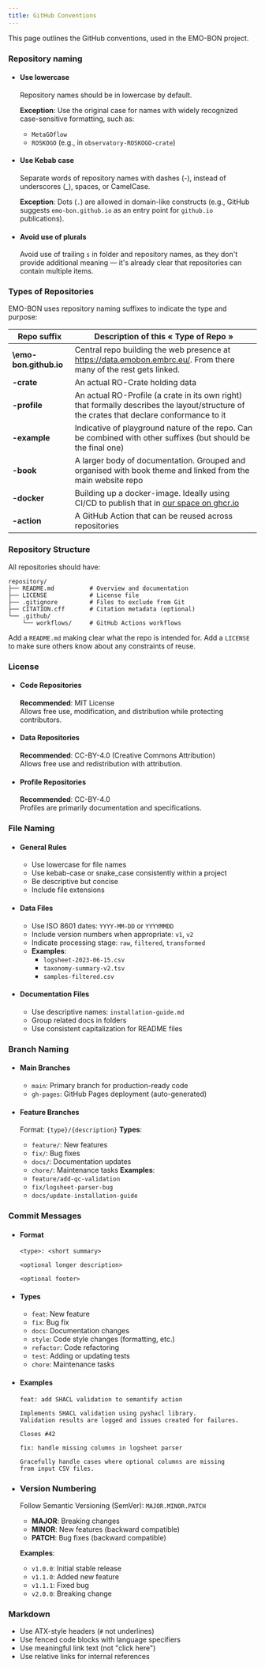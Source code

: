 ```yaml
---
title: GitHub Conventions
---
```


This page outlines the GitHub conventions, used in the EMO-BON project.

### Repository naming

- #### Use lowercase

  Repository names should be in lowercase by default.

  **Exception**: Use the original case for names with widely recognized case-sensitive formatting, such as:
  - `MetaGOflow`
  - `ROSKOGO` (e.g., in `observatory-ROSKOGO-crate`)

- #### Use Kebab case

  Separate words of repository names with dashes (-), instead of underscores (_), spaces, or CamelCase.

  **Exception**: Dots (`.`) are allowed in domain-like constructs (e.g., GitHub suggests `emo-bon.github.io` as an entry point for `github.io` publications).

- #### Avoid use of plurals

  Avoid use of trailing `s` in folder and repository names, as they don't provide additional meaning — it's already clear that repositories can contain multiple items.

### Types of Repositories

EMO-BON uses repository naming suffixes to indicate the type and purpose:

| Repo suffix            | Description of this « Type of Repo »    |
|------------------------|-----------------------------------------|
| **\emo-bon.github.io** | Central repo building the web presence at https://data.emobon.embrc.eu/. From there many of the rest gets linked. |
| **\-crate**            | An actual RO-Crate holding data |
| **\-profile**          | An actual RO-Profile (a crate in its own right) that formally describes the layout/structure of the crates that declare conformance to it |
| **\-example**          | Indicative of playground nature of the repo. Can be combined with other suffixes (but should be the final one) |
| **\-book**             | A larger body of documentation. Grouped and organised with book theme and linked from the main website repo |
| **\-docker**           | Building up a docker-image. Ideally using CI/CD to publish that in [our space on ghcr.io](https://github.com/orgs/emo-bon/packages) |
| **\-action**           | A GitHub Action that can be reused across repositories |

### Repository Structure

All repositories should have:

```
repository/
├── README.md          # Overview and documentation
├── LICENSE            # License file
├── .gitignore         # Files to exclude from Git
├── CITATION.cff       # Citation metadata (optional)
└── .github/
    └── workflows/     # GitHub Actions workflows
```

Add a `README.md` making clear what the repo is intended for. Add a `LICENSE` to make sure others know about any constraints of reuse.

### License

- #### Code Repositories
    **Recommended**: MIT License  
    Allows free use, modification, and distribution while protecting contributors.

- #### Data Repositories
    **Recommended**: CC-BY-4.0 (Creative Commons Attribution)  
    Allows free use and redistribution with attribution.

- #### Profile Repositories
    **Recommended**: CC-BY-4.0  
    Profiles are primarily documentation and specifications.


### File Naming

- #### General Rules
  - Use lowercase for file names
  - Use kebab-case or snake_case consistently within a project
  - Be descriptive but concise
  - Include file extensions

- #### Data Files
  - Use ISO 8601 dates: `YYYY-MM-DD` or `YYYYMMDD`
  - Include version numbers when appropriate: `v1`, `v2`
  - Indicate processing stage: `raw`, `filtered`, `transformed`
  - **Examples**:
    - `logsheet-2023-06-15.csv`
    - `taxonomy-summary-v2.tsv`
    - `samples-filtered.csv`

- #### Documentation Files
  - Use descriptive names: `installation-guide.md`
  - Group related docs in folders
  - Use consistent capitalization for README files

### Branch Naming

- #### Main Branches
  - `main`: Primary branch for production-ready code
  - `gh-pages`: GitHub Pages deployment (auto-generated)

- #### Feature Branches
  Format: `{type}/{description}`
  **Types**:
    - `feature/`: New features
    - `fix/`: Bug fixes
    - `docs/`: Documentation updates
    - `chore/`: Maintenance tasks
  **Examples**:
    - `feature/add-qc-validation`
    - `fix/logsheet-parser-bug`
    - `docs/update-installation-guide`

### Commit Messages

- #### Format

    ```
    <type>: <short summary>

    <optional longer description>

    <optional footer>
    ```

- #### Types
    - `feat`: New feature
    - `fix`: Bug fix
    - `docs`: Documentation changes
    - `style`: Code style changes (formatting, etc.)
    - `refactor`: Code refactoring
    - `test`: Adding or updating tests
    - `chore`: Maintenance tasks

- #### Examples

    ```
    feat: add SHACL validation to semantify action

    Implements SHACL validation using pyshacl library.
    Validation results are logged and issues created for failures.

    Closes #42
    ```

    ```
    fix: handle missing columns in logsheet parser

    Gracefully handle cases where optional columns are missing
    from input CSV files.
    ```

- ### Version Numbering

  Follow Semantic Versioning (SemVer): `MAJOR.MINOR.PATCH`

  - **MAJOR**: Breaking changes
  - **MINOR**: New features (backward compatible)
  - **PATCH**: Bug fixes (backward compatible)

  **Examples**:
    - `v1.0.0`: Initial stable release
    - `v1.1.0`: Added new feature
    - `v1.1.1`: Fixed bug
    - `v2.0.0`: Breaking change


### Markdown

  - Use ATX-style headers (`#` not underlines)
  - Use fenced code blocks with language specifiers
  - Use meaningful link text (not "click here")
  - Use relative links for internal references